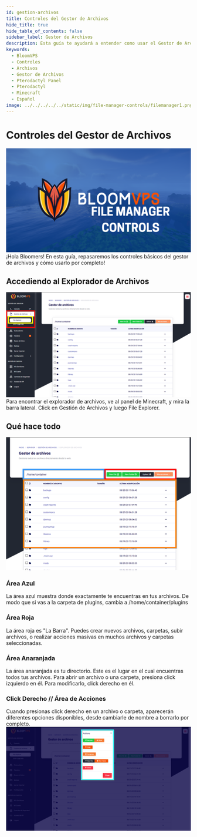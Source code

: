 ```yaml
---
id: gestion-archivos
title: Controles del Gestor de Archivos
hide_title: true
hide_table_of_contents: false
sidebar_label: Gestor de Archivos
description: Esta guía te ayudará a entender como usar el Gestor de Archivos en tu navegador.
keywords:
  - BloomVPS
  - Controles
  - Archivos
  - Gestor de Archivos
  - Pterodactyl Panel
  - Pterodactyl
  - Minecraft
  - Español
image: ../../../../../static/img/file-manager-controls/filemanager1.png
---
```

# Controles del Gestor de Archivos
![BloomVPS File Manager](../../../../../static/img/file-manager-controls/filemanger1.png)
¡Hola Bloomers! En esta guía, repasaremos los controles básicos del gestor de archivos y cómo usarlo por completo!

## Accediendo al Explorador de Archivos
![BloomVPS File Manager](../../img/gestion-archivos/gestion-archivos2.png)
Para encontrar el explorador de archivos, ve al panel de Minecraft, y mira la barra lateral. Click en Gestión de Archivos y luego File Explorer.

## Qué hace todo
![BloomVPS File Manager](../../img/gestion-archivos/gestion-archivos3.png)
### Área Azul
La área azul muestra donde exactamente te encuentras en tus archivos. De modo que si vas a la carpeta de plugins, cambia a /home/container/plugins
### Área Roja
La área roja es "La Barra". Puedes crear nuevos archivos, carpetas, subir archivos, o realizar acciones masivas en muchos archivos y carpetas seleccionadas. 
### Área Anaranjada
La área anaranjada es tu directorio. Este es el lugar en el cual encuentras todos tus archivos. Para abrir un archivo o una carpeta, presiona click izquierdo en él. Para modificarlo, click derecho en él.
### Click Derecho // Área de Acciones
Cuando presionas click derecho en un archivo o carpeta, aparecerán diferentes opciones disponibles, desde cambiarle de nombre a borrarlo por completo. 
![BloomVPS File Manager](../../img/gestion-archivos/gestion-archivos4.png)